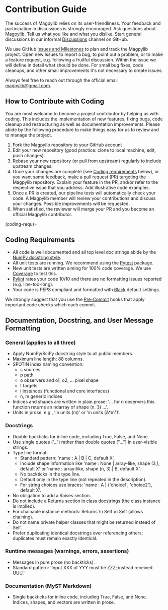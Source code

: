 # Contribution Guide

The success of Magpylib relies on its user-friendliness. Your feedback and
participation in discussions is strongly encouraged. Ask questions about
Magpylib. Tell us what you like and what you dislike. Start general discussions
in our informal [Discussions](https://github.com/magpylib/magpylib/discussions)
channel on GitHub.

We use GitHub
[Issues and Milestones](https://github.com/magpylib/magpylib/issues) to plan and
track the Magpylib project. Open new Issues to report a bug, to point out a
problem, or to make a feature request, e.g. following a fruitful discussion.
Within the issue we will define in detail what should be done. For small bug
fixes, code cleanups, and other small improvements it's not necessary to create
issues.

Always feel free to reach out through the official email <magpylib@gmail.com>.

## How to Contribute with Coding

You are most welcome to become a project contributor by helping us with coding.
This includes the implementation of new features, fixing bugs, code cleanup and
restructuring as well as documentation improvements. Please abide by the
following procedure to make things easy for us to review and to manage the
project.

1. Fork the Magpylib repository to your GitHub account
2. Edit your new repository (good practice: clone to local machine, edit, push
   changes).
3. Rebase your new repository (or pull from upstream) regularly to include
   upstream changes.
4. Once your changes are complete (see [Coding requirements](coding-requ)
   below), or you want some feedback, make a pull request (PR) targeting the
   Magpylib repository. Explain your feature in the PR, and/or refer to the
   respective issue that you address. Add illustrative code examples.
5. Once a PR is created, our pipeline tests will automatically check your code.
   A Magpylib member will review your contributions and discuss your changes.
   Possible improvements will be requested.
6. When satisfied, the reviewer will merge your PR and you become an official
   Magpylib contributor.

(coding-requ)=

## Coding Requirements

- All code is well documented and all top level doc strings abide by the
  [NumPy docstring style](https://numpydoc.readthedocs.io/en/latest/format.html).
- All unit tests are running. We recommend using the
  [Pytest](https://docs.pytest.org/en/7.4.x/) package.
- New unit tests are written aiming for 100% code coverage. We use
  [Coverage](https://coverage.readthedocs.io/en/) to test this.
- [Pylint](https://pylint.readthedocs.io/en/stable/) rates your code 10/10 and
  there are no formatting issues reported (e.g. line-too-long).
- Your code is PEP8 compliant and formatted with
  [Black](https://black.readthedocs.io/en/stable/) default settings.

We strongly suggest that you use the [Pre-Commit](https://pre-commit.com/) hooks
that apply important code checks which each commit.

## Documentation, Docstring, and User Message Formatting

### General (applies to all three)

- Apply NumPy/SciPy docstring style to all public members.
- Maximum line length: 88 columns.
- SPOTIN index naming convention:
  - s sources
  - p path
  - o observers and o1, o2, ... pixel shape
  - t targets
  - i instances (functional and core interfaces)
  - n, m generic indices
- Indices and shapes are written in plain prose: '... for n observers this
  function returns an ndarray of shape (n, 3) ...'.
- Units in prose, e.g., 'in units (m)' or 'in units (A\*m²)'.

### Docstrings

- Double backticks for inline code, including True, False, and None.
- Use single quotes ('…') rather than double quotes ("…") in user-visible
  strings.
- Type line format:
  - Standard pattern: 'name : A | B | C, default X'.
  - Include shape information like 'name : None | array-like, shape (3,),
    default X' or 'name : array-like, shape (n, 3) | B, default X'.
  - No backticks in the type line.
  - Default only in the type line (not repeated in the description).
  - For string choices use braces: 'name : A | {'choice1', 'choice2'}, default
    X'.
- No obligation to add a Raises section.
- Do not include a Returns section in class docstrings (the class instance is
  implied).
- For chainable instance methods: Returns \n Self \n Self (allows chaining).
- Do not name private helper classes that might be returned instead of Self.
- Prefer duplicating identical docstrings over referencing others; duplicates
  must remain exactly identical.

### Runtime messages (warnings, errors, assertions)

- Messages in pure prose (no backticks).
- Standard pattern: 'Input XXX of YYY must be ZZZ; instead received UUU.'

### Documentation (MyST Markdown)

- Single backticks for inline code, including True, False, and None. Indices,
  shapes, and vectors are written in prose.
